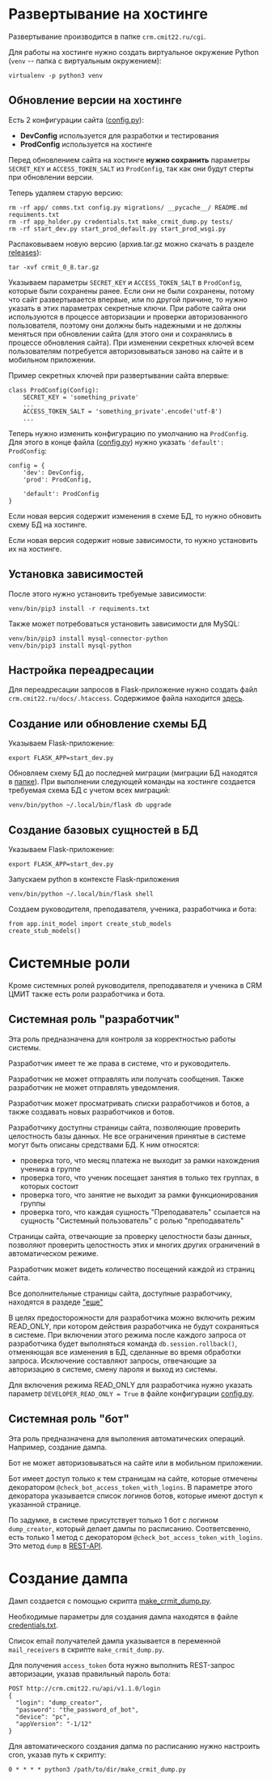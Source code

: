 # Развертывание на хостинге

Развертывание производится в папке `crm.cmit22.ru/cgi`.

Для работы на хостинге нужно создать виртуальное окружение Python (`venv` -- папка с виртуальным окружением):

```
virtualenv -p python3 venv
```

## Обновление версии на хостинге

Есть 2 конфигурации сайта ([config.py](https://github.com/qwert2603/crmit/blob/master/config.py)):

* **DevConfig** используется для разработки и тестирования
* **ProdConfig** используется на хостинге

Перед обновлением сайта на хостинге **нужно сохранить** параметры `SECRET_KEY` и `ACCESS_TOKEN_SALT` из `ProdConfig`, так как они будут стерты при обновлении версии.

Теперь удаляем старую версию:

```
rm -rf app/ comms.txt config.py migrations/ __pycache__/ README.md requiments.txt
rm -rf app_holder.py credentials.txt make_crmit_dump.py tests/
rm -rf start_dev.py start_prod_default.py start_prod_wsgi.py
```

Распаковываем новую версию (архив.tar.gz можно скачать в разделе [releases](https://github.com/qwert2603/crmit/releases)):

```
tar -xvf crmit_0_8.tar.gz
```

Указываем параметры `SECRET_KEY` и `ACCESS_TOKEN_SALT` в `ProdConfig`, которые были сохранены ранее. Если они не были сохранены, потому что сайт развертывается впервые, или по другой причине, то нужно указать в этих параметрах секретные ключи. При работе сайта они используются в процессе авторизации и проверки авторизованного пользователя, поэтому они должны быть надежными и не должны меняться при обновлении сайта (для этого они и сохранялись в процессе обновления сайта). При изменении секретных ключей всем пользователям потребуется авторизовываться заново на сайте и в мобильном приложении.

Пример секретных ключей при развертывании сайта впервые:

```
class ProdConfig(Config):
    SECRET_KEY = 'something_private'
    ...
    ACCESS_TOKEN_SALT = 'something_private'.encode('utf-8')
    ...
```


Теперь нужно изменить конфигурацию по умолчанию на `ProdConfig`. Для этого в конце файла ([config.py](https://github.com/qwert2603/crmit/blob/master/config.py)) нужно указать `'default': ProdConfig`:

```
config = {
    'dev': DevConfig,
    'prod': ProdConfig,

    'default': ProdConfig
}
```

Если новая версия содержит изменения в схеме БД, то нужно обновить схему БД на хостинге.

Если новая версия содержит новые зависимости, то нужно установить их на хостинге.

## Установка зависимостей

После этого нужно установить требуемые зависимости:

```
venv/bin/pip3 install -r requiments.txt
```

Также может потребоваться установить зависимости для MySQL:

```
venv/bin/pip3 install mysql-connector-python
venv/bin/pip3 install mysql-python
```

## Настройка переадресации

Для переадресации запросов в Flask-приложение нужно создать файл `crm.cmit22.ru/docs/.htaccess`. Содержимое файла находится [здесь](https://github.com/qwert2603/crmit/blob/master/.htaccess).

## Создание или обновление схемы БД

Указываем Flask-приложение:

```
export FLASK_APP=start_dev.py
```

Обновляем схему БД до последней миграции (миграции БД находятся в [папке](https://github.com/qwert2603/crmit/tree/master/migrations/versions)). При выполнении следующей команды на хостинге создается требуемая схема БД с учетом всех миграций:

```
venv/bin/python ~/.local/bin/flask db upgrade
```

## Создание базовых сущностей в БД

Указываем Flask-приложение:

```
export FLASK_APP=start_dev.py
```

Запускаем python в контексте Flask-приложения 

```
venv/bin/python ~/.local/bin/flask shell
```

Создаем руководителя, преподавателя, ученика, разработчика и бота:

```
from app.init_model import create_stub_models
create_stub_models()
```

# Системные роли

Кроме системных ролей руководителя, преподавателя и ученика в CRM ЦМИТ также есть роли разработчика и бота.

## Системная роль "разработчик"

Эта роль предназначена для контроля за корректностью работы системы.

Разработчик имеет те же права в системе, что и руководитель.

Разработчик не может отправлять или получать сообщения. Также разработчик не может отправлять уведомления.

Разработчик может просматривать списки разработчиков и ботов, а также создавать новых разработчиков и ботов.

Разработчику доступны страницы сайта, позволяющие проверить целостность базы данных. Не все ограничения принятые в системе могут быть описаны средствами БД. К ним относятся:

- проверка того, что месяц платежа не выходит за рамки нахождения ученика в группе
- проверка того, что ученик посещает занятия в только тех группах, в которых состоит
- проверка того, что занятие не выходит за рамки функционирования группы
- проверка того, что каждая сущность "Преподаватель" ссылается на сущность "Системный пользователь" с ролью "преподаватель"

Страницы сайта, отвечающие за проверку целостности базы данных, позволяют проверить целостность этих и многих других ограничений в автоматическом режиме.

Разработчик может видеть количество посещений каждой из страниц сайта.

Все дополнительные страницы сайта, доступные разработчику, находятся в раздеде ["еще"](http://crm.cmit22.ru/anth)

В целях предосторожности для разработчика можно включить режим READ_ONLY, при котором действия разработчика не будут сохраняться в системе. При включении этого режима после каждого запроса от разработчика будет выполняться команда `db.session.rollback()`, отменяющая все изменения в БД, сделанные во время обработки запроса. Исключение составляют запросы, отвечающие за авторизацию в системе, смену пароля и выход из системы.

Для включения режима READ_ONLY для разработчика нужно указать параметр `DEVELOPER_READ_ONLY = True` в файле конфигурации [config.py](https://github.com/qwert2603/crmit/blob/master/config.py).

## Системная роль "бот"

Эта роль предназначена для выполения автоматических операций. Например, создание дампа.

Бот не может авторизовываться на сайте или в мобильном приложении.

Бот имеет доступ только к тем страницам на сайте, которые отмечены декоратором `@check_bot_access_token_with_logins`.
В параметре этого декоратора указывается список логинов ботов, которые имеют доступ к указанной странице.

По задумке, в системе присутствует только 1 бот с логином `dump_creator`, который делает дампы по расписанию.
Соответсвенно, есть только 1 метод с декоратором `@check_bot_access_token_with_logins`.
Это метод `dump` в [REST-API](https://github.com/qwert2603/crmit/blob/master/app/api_1_1_0/rests.py#L364).

# Создание дампа

Дамп создается с помощью скрипта [make_crmit_dump.py](https://github.com/qwert2603/crmit/blob/master/make_crmit_dump.py).

Необходимые параметры для создания дампа находятся в файле
[credentials.txt](https://github.com/qwert2603/crmit/blob/master/credentials.txt).

Список email получателей дампа указывается в переменной `mail_receivers` в скрипте `make_crmit_dump.py`.

Для получения `access_token` бота нужно выполнить REST-запрос авторизации, указав правильный пароль бота:

```
POST http://crm.cmit22.ru/api/v1.1.0/login
{
  "login": "dump_creator",
  "password": "the_password_of_bot",
  "device": "pc",
  "appVersion": "-1/12"
}
```

Для автоматического создания дапма по расписанию нужно настроить cron, указав путь к скрипту:
```
0 * * * * python3 /path/to/dir/make_crmit_dump.py
```
